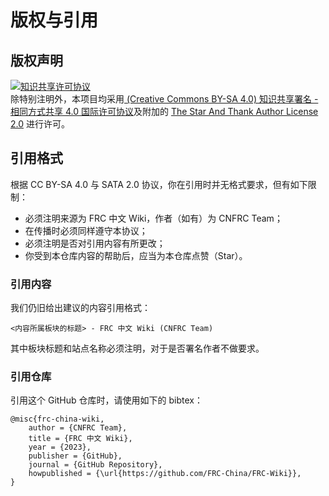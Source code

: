 # 版权与引用

## 版权声明

<a rel="license" href="https://creativecommons.org/licenses/by-sa/4.0/"><img alt="知识共享许可协议" style="border-width:0" src="https://i.creativecommons.org/l/by-sa/4.0/88x31.png" /></a><br />除特别注明外，本项目均采用<a rel="license" href="https://creativecommons.org/licenses/by-sa/4.0/deed.zh"> (Creative Commons BY-SA 4.0) 知识共享署名 - 相同方式共享 4.0 国际许可协议</a>及附加的 [The Star And Thank Author License 2.0](https://github.com/zTrix/sata-license) 进行许可。

## 引用格式

根据 CC BY-SA 4.0 与 SATA 2.0 协议，你在引用时并无格式要求，但有如下限制：

- 必须注明来源为 FRC 中文 Wiki，作者（如有）为 CNFRC Team；
- 在传播时必须同样遵守本协议；
- 必须注明是否对引用内容有所更改；
- 你受到本仓库内容的帮助后，应当为本仓库点赞（Star）。

### 引用内容

我们仍旧给出建议的内容引用格式：

```
<内容所属板块的标题> - FRC 中文 Wiki (CNFRC Team)
```

其中板块标题和站点名称必须注明，对于是否署名作者不做要求。

### 引用仓库

引用这个 GitHub 仓库时，请使用如下的 bibtex： 

```
@misc{frc-china-wiki,   
    author = {CNFRC Team},   
    title = {FRC 中文 Wiki},   
    year = {2023},   
    publisher = {GitHub},   
    journal = {GitHub Repository},   
    howpublished = {\url{https://github.com/FRC-China/FRC-Wiki}},   
} 
```
